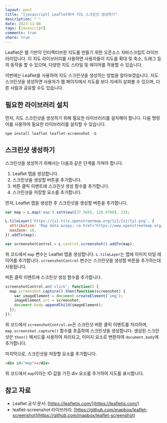 ```yaml
---
layout: post
title: "[javascript] Leaflet에서 지도 스크린샷 생성하기"
description: " "
date: 2023-11-08
tags: [javascript]
comments: true
share: true
---
```


Leaflet은 웹 기반의 인터랙티브한 지도를 만들기 위한 오픈소스 자바스크립트 라이브러리입니다. 이 지도 라이브러리를 사용하면 사용자들이 지도를 확대 및 축소, 드래그 등의 동작을 할 수 있으며, 다양한 지도 스타일 및 레이어를 적용할 수 있습니다.

이번에는 Leaflet을 사용하여 지도 스크린샷을 생성하는 방법을 알아보겠습니다. 지도 스크린샷을 생성하면 사용자가 웹 페이지에서 지도를 보다 자세히 살펴볼 수 있으며, 다른 사람과 공유할 수도 있습니다.

## 필요한 라이브러리 설치

먼저, 지도 스크린샷을 생성하기 위해 필요한 라이브러리를 설치해야 합니다. 다음 명령어를 사용하여 필요한 라이브러리를 설치할 수 있습니다.

```shell
npm install leaflet leaflet-screenshot -S
```

## 스크린샷 생성하기

스크린샷을 생성하기 위해서는 다음과 같은 단계를 거쳐야 합니다.

1. Leaflet 맵을 생성합니다.
2. 스크린샷을 생성할 버튼을 추가합니다.
3. 버튼 클릭 이벤트에 스크린샷 생성 함수를 추가합니다.
4. 스크린샷을 저장할 요소를 추가합니다.

먼저, Leaflet 맵을 생성한 후 스크린샷을 생성할 버튼을 추가합니다.

```javascript
var map = L.map('map').setView([37.5665, 126.9780], 13);

L.tileLayer('https://{s}.tile.openstreetmap.org/{z}/{x}/{y}.png', {
  attribution: 'Map data &copy; <a href="https://www.openstreetmap.org/">OpenStreetMap</a> contributors',
  maxZoom: 18,
}).addTo(map);

var screenshotControl = L.control.screenshot().addTo(map);
```

위 코드에서 `map` 변수는 Leaflet 맵을 생성합니다. `L.tileLayer`는 맵에 이미지 타일 레이어를 추가합니다. `screenshotControl` 변수는 스크린샷을 생성할 버튼을 추가하는데 사용됩니다.

버튼 클릭 이벤트에 스크린샷 생성 함수를 추가합니다.

```javascript
screenshotControl.on('click', function() {
  map.screenshot.capture().then(function(screenshot) {
    var imageElement = document.createElement('img');
    imageElement.src = screenshot;
    document.body.appendChild(imageElement);
  });
});
```

위 코드에서 `screenshotControl.on`은 스크린샷 버튼 클릭 이벤트를 처리하며, `map.screenshot.capture()` 함수를 호출하여 스크린샷을 생성합니다. 생성된 스크린샷은 `then()` 메서드를 사용하여 처리되고, 이미지 요소로 변환하여 `document.body`에 추가합니다.

마지막으로, 스크린샷을 저장할 요소를 추가합니다.

```html
<div id="map"></div>
```

위 코드에서 `map`이라는 ID 값을 가진 div 요소를 추가하여 지도를 표시합니다.

## 참고 자료

- Leaflet 공식 문서: [https://leafletjs.com/](https://leafletjs.com/)
- leaflet-screenshot 라이브러리: [https://github.com/mapbox/leaflet-screenshot](https://github.com/mapbox/leaflet-screenshot)